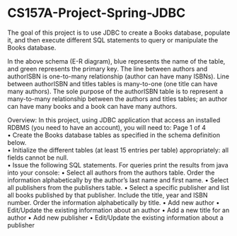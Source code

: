 # CS157A-Project-Spring-JDBC

The goal of this project is to use JDBC to create a Books database, populate it, and then execute different SQL statements to query or manipulate the Books database.

In the above schema (E-R diagram), blue represents the name of the table, and green represents the primary key. The line between authors and authorISBN is one-to-many relationship (author can have many ISBNs). Line between authorISBN and titles tables is many-to-one (one title can have many authors). The sole purpose of the authorISBN table is to represent a many-to-many relationship between the authors and titles tables; an author can have many books and a book can have many authors.

Overview:
In this project, using JDBC application that access an installed RDBMS (you need to have an account), you will need to:
   Page 1 of 4\
• Create the Books database tables as specified in the schema definition below.\
• Initialize the different tables (at least 15 entries per table) appropriately: all
fields cannot be null.\
• Issue the following SQL statements. For queries print the results from java into your console:
• Select all authors from the authors table. Order the information alphabetically by the author’s last name and first name.
• Select all publishers from the publishers table.
• Select a specific publisher and list all books published by that publisher. Include the title, year and ISBN number. Order the information alphabetically by title.
• Add new author
• Edit/Update the existing information about an author
• Add a new title for an author
• Add new publisher
• Edit/Update the existing information about a publisher
